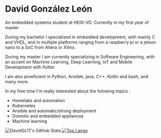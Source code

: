 # David González León

An embedded systems student at HEIG-VD. Currently in my first year of master

During my bachelor I specialized in embedded development, with mainly C and VHDL, and in multiple platforms ranging from a raspberry pi or a jetson nano to a SoC from Altera or Xilinx.

During my master I am currently specializing in Software Engineering, with an accent on Machine Learning, Deep Learning, IoT and Mobile Development with flutter.

I am also proeficient in Python, Ansible, java, C++, Kotlin and bash, and many more.

In my free time I'm really interested about the folowing topics :

- Homelabs and automation
- Kubernetes
- Ansible and automatic/strong deployment
- Domotic and embedded appliances
- Machine learning

<img align="left" alt="DavidGL17's GitHub Stats" src="https://github-readme-stats.vercel.app/api?username=DavidGL17&show_icons=true&hide_border=false&title_color=ff652f&icon_color=FFE400&bg_color=09131B&text_color=ffffff&border_color=0c1a25" />

[![Top Langs](https://github-readme-stats.vercel.app/api/top-langs/?username=DavidGL17&layout=compact&langs_count=10&exclude_repo=RobotPiHEIG,ELE-304,InfraHTTP,Projet-gameboj)](https://github.com/DavidGL17/github-readme-stats)
